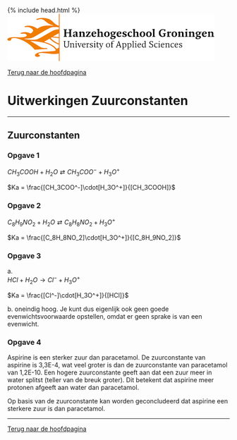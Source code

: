 {% include head.html %}
![Hanze](../hanze/hanze.png)

[Terug naar de hoofdpagina ](../index.md)

# Uitwerkingen Zuurconstanten

---

## Zuurconstanten

### Opgave 1

$CH_3COOH + H_2O \rightleftarrows CH_3COO^- + H_3O^+$  

$Ka = \frac{[CH_3COO^-]\cdot[H_3O^+]}{[CH_3COOH]}$  

### Opgave 2

$C_8H_9NO_2 + H_2O \rightleftarrows C_8H_8NO_2 + H_3O^+$  

$Ka = \frac{[C_8H_8NO_2]\cdot[H_3O^+]}{[C_8H_9NO_2]}$  

### Opgave 3

a.  
$HCl + H_2O \rightarrow Cl^- + H_3O^+$  

$Ka = \frac{[Cl^-]\cdot[H_3O^+]}{[HCl]}$  

b. oneindig hoog. Je kunt dus eigenlijk ook geen goede evenwichtsvoorwaarde opstellen, omdat er geen sprake is van een evenwicht.  

### Opgave 4

Aspirine is een sterker zuur dan paracetamol. De zuurconstante van aspirine is 3,3E-4, wat veel groter is dan de zuurconstante van paracetamol van 1,2E-10. Een hogere zuurconstante geeft aan dat een zuur meer in water splitst (teller van de breuk groter). Dit betekent dat aspirine meer protonen afgeeft aan water dan paracetamol.  

Op basis van de zuurconstante kan worden geconcludeerd dat aspirine een sterkere zuur is dan paracetamol.  

---

[Terug naar de hoofdpagina ](../index.md)
